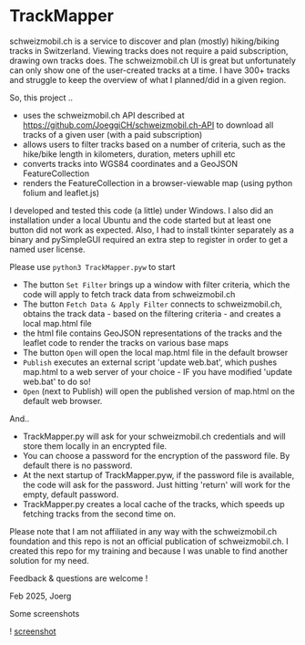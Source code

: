 # TrackMapper
schweizmobil.ch is a service to discover and plan (mostly) hiking/biking tracks in Switzerland. Viewing tracks does not require a paid subscription, drawing own tracks does. The schweizmobil.ch UI is great but unfortunately can only show one of the user-created tracks at a time. I have 300+ tracks and struggle to keep the overview of what I planned/did in a given region.

So, this project ..
* uses the schweizmobil.ch API described at https://github.com/JoeggiCH/schweizmobil.ch-API to download all tracks of a given user (with a paid subscription)
* allows users to filter tracks based on a number of criteria, such as the hike/bike length in kilometers, duration, meters uphill etc
* converts tracks into WGS84 coordinates and a GeoJSON FeatureCollection
* renders the FeatureCollection in a browser-viewable map (using python folium and leaflet.js)

I developed and tested this code (a little) under Windows. 
I also did an installation under a local Ubuntu and the code started but at least one button did not work as expected. Also, I had to install tkinter separately as a binary and pySimpleGUI required an extra step to register in order to get a named user license.

Please use ```python3 TrackMapper.pyw``` to start
- The button ```Set Filter``` brings up a window with filter criteria, which the code will apply to fetch track data from schweizmobil.ch
- The button ```Fetch Data & Apply Filter``` connects to schweizmobil.ch, obtains the track data - based on the filtering criteria - and creates a local map.html file
- the html file contains GeoJSON representations of the tracks and the leaflet code to render the tracks on various base maps 
- The button ```Open``` will open the local map.html file in the default browser
- ```Publish``` executes an external script 'update web.bat', which pushes map.html to a web server of your choice - IF you have modified 'update web.bat' to do so!
- ```Open``` (next to Publish) will open the published version of map.html on the default web browser. 

And..
- TrackMapper.py will ask for your schweizmobil.ch credentials and will store them locally in an encrypted file.
- You can choose a password for the encryption of the password file. By default there is no password.
- At the next startup of TrackMapper.pyw, if the password file is available, the code will ask for the password. Just hitting 'return' will work for the empty, default password.
- TrackMapper.py creates a local cache of the tracks, which speeds up fetching tracks from the second time on.

Please note that I am not affiliated in any way with the schweizmobil.ch foundation and this repo is not an official publication of schweizmobil.ch. I created this repo for my training and because I was unable to find another solution for my need.

Feedback & questions are welcome !

Feb 2025, Joerg


Some screenshots

! [screenshot](images/screenshot1.png)